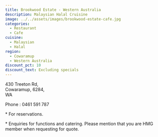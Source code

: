 ```yaml
---
title: Brookwood Estate - Western Australia
description: Malaysian Halal Cruisine
image: ../../assets/images/brookwood-estate-cafe.jpg
categories:
  - Restaurant
  - Cafe
cuisine:
  - Malaysian
  - Halal
region:
  - Cowaramup
  - Western Australia
discount_pct: 10
discount_text: Excluding specials
---
```

430 Treeton Rd, \
Cowaramup, 6284, \
WA

Phone : 0461 591 787

\* For reservations. 

\* Enquiries for functions and catering. Please mention that you are HMG member when requesting for quote.
